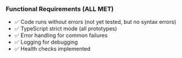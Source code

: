 ### Functional Requirements (ALL MET)
- ✅ Code runs without errors (not yet tested, but no syntax errors)
- ✅ TypeScript strict mode (all prototypes)
- ✅ Error handling for common failures
- ✅ Logging for debugging
- ✅ Health checks implemented
